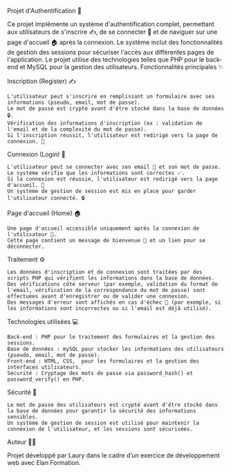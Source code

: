 Projet d'Authentification 🎉


Ce projet implémente un système d'authentification complet, permettant aux utilisateurs de s'inscrire ✍️, de se connecter 🔑 et de naviguer sur une page d'accueil 🏠 après la connexion. Le système inclut des fonctionnalités de gestion des sessions pour sécuriser l'accès aux différentes pages de l'application. Le projet utilise des technologies telles que PHP pour le back-end et MySQL pour la gestion des utilisateurs.
Fonctionnalités principales ✨

Inscription (Register) ✍️

    L'utilisateur peut s'inscrire en remplissant un formulaire avec ses informations (pseudo, email, mot de passe).
    Le mot de passe est crypté avant d'être stocké dans la base de données 🔒.
    Vérification des informations d'inscription (ex : validation de l'email et de la complexité du mot de passe).
    Si l'inscription réussit, l'utilisateur est redirigé vers la page de connexion. 🔄

Connexion (Login) 🔑

    L'utilisateur peut se connecter avec son email 📧 et son mot de passe.
    Le système vérifie que les informations sont correctes ✅.
    Si la connexion est réussie, l'utilisateur est redirigé vers la page d'accueil. 🎉
    Un système de gestion de session est mis en place pour garder l'utilisateur connecté. 🔒

Page d'accueil (Home) 🏠

    Une page d'accueil accessible uniquement après la connexion de l'utilisateur 🔑.
    Cette page contient un message de bienvenue 🙌 et un lien pour se déconnecter.

Traitement ⚙️

    Les données d'inscription et de connexion sont traitées par des scripts PHP qui vérifient les informations dans la base de données.
    Des vérifications côté serveur (par exemple, validation du format de l'email, vérification de la correspondance du mot de passe) sont effectuées avant d'enregistrer ou de valider une connexion.
    Des messages d'erreur sont affichés en cas d'échec 🚫 (par exemple, si les informations sont incorrectes ou si l'email est déjà utilisé).

Technologies utilisées 💻

    Back-end : PHP pour le traitement des formulaires et la gestion des sessions.
    Base de données : mySQL pour stocker les informations des utilisateurs (pseudo, email, mot de passe).
    Front-end : HTML, CSS,  pour les formulaires et la gestion des interfaces utilisateurs.
    Sécurité : Cryptage des mots de passe via password_hash() et password_verify() en PHP.

Sécurité 🔐

    Le mot de passe des utilisateurs est crypté avant d'être stocké dans la base de données pour garantir la sécurité des informations sensibles.
    Un système de gestion de session est utilisé pour maintenir la connexion de l'utilisateur, et les sessions sont sécurisées.

Auteur 👨‍💻

Projet développé par Laury dans le cadre d’un exercice de développement web avec Elan Formation.
